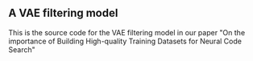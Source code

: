 ## A VAE filtering model
This is the source code for the VAE filtering model in our paper "On the importance of Building High-quality Training Datasets for Neural Code Search"
